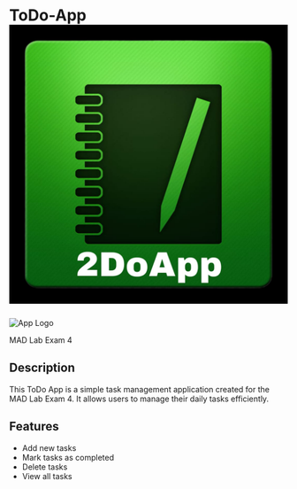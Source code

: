# ToDo-App ![App logo](https://github.com/isharaUmayanaga/ToDo-App/blob/master/app/src/main/res/drawable/applogo.jpeg)
<img src="[assets/logo.png](https://github.com/isharaUmayanaga/ToDo-App/blob/master/app/src/main/res/drawable/applogo.jpeg)" alt="App Logo" width="100">

MAD Lab Exam 4
## Description
This ToDo App is a simple task management application created for the MAD Lab Exam 4. It allows users to manage their daily tasks efficiently.

## Features
- Add new tasks
- Mark tasks as completed
- Delete tasks
- View all tasks


